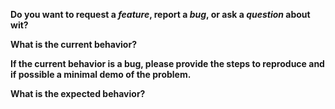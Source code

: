 **Do you want to request a *feature*, report a *bug*, or ask a *question* about wit?**

**What is the current behavior?**

**If the current behavior is a bug, please provide the steps to reproduce and if possible a minimal demo of the problem.**

**What is the expected behavior?**
